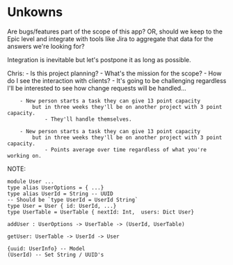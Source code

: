 # Unkowns

Are bugs/features part of the scope of this app?
OR, should we keep to the Epic level and integrate with tools like Jira
  to aggregate that data for the answers we're looking for?

Integration is inevitable but let's postpone it as long as possible.


Chris:
    - Is this project planning?
    - What's the mission for the scope?
    - How do I see the interaction with clients?
        - It's going to be challenging regardless
            I'll be interested to see how change
            requests will be handled...

        - New person starts a task they can give 13 point capacity
            but in three weeks they'll be on another project with 3 point capacity.
                - They'll handle themselves.

        - New person starts a task they can give 13 point capacity
            but in three weeks they'll be on another project with 3 point capacity.
                - Points average over time regardless of what you're working on.

NOTE:
```
module User ...
type alias UserOptions = { ...}
type alias UserId = String -- UUID
-- Should be `type UserId = UserId String`
type User = User { id: UserId, ...}
type UserTable = UserTable { nextId: Int,  users: Dict User}

addUser : UserOptions -> UserTable -> (UserId, UserTable)

getUser: UserTable -> UserId -> User

{uuid: UserInfo} -- Model
(UserId) -- Set String / UUID's

```
